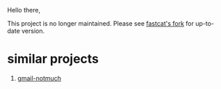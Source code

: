 Hello there,

This project is no longer maintained. Please see [fastcat's fork](https://github.com/fastcat/gmail-sync-labels) for up-to-date version.

similar projects
================

1. [gmail-notmuch](http://git.zx2c4.com/gmail-notmuch/)
